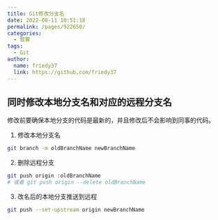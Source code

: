 ```yaml
---
title: Git修改分支名
date: 2022-08-11 10:51:18
permalink: /pages/922650/
categories:
  - 智算
tags:
  - Git
author:
  name: friedy37
  link: https://github.com/friedy37
---
```


## 同时修改本地分支名和对应的远程分支名

修改前要确保本地分支的代码是最新的，并且修改后不会影响到同事的代码。

1. 修改本地分支名
```sh
git branch -m oldBranchName newBranchName
```

2. 删除远程分支
```sh
git push origin :oldBranchName
# 或者 git push origin --delete oldBranchName
```

3. 改名后的本地分支推送到远程

```sh
git push --set-upstream origin newBranchName
```
